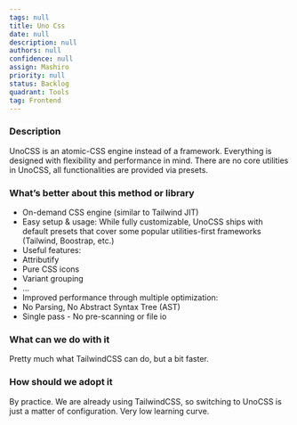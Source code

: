 ```yaml
---
tags: null
title: Uno Css
date: null
description: null
authors: null
confidence: null
assign: Mashiro
priority: null
status: Backlog
quadrant: Tools
tag: Frontend
---
```


<!-- table_of_contents 197eafbf-5c15-4789-ab73-a8add2fe61d0 -->

### Description

UnoCSS is an atomic-CSS engine instead of a framework. Everything is designed with flexibility and performance in mind. There are no core utilities in UnoCSS, all functionalities are provided via presets.

### What’s better about this method or library

- On-demand CSS engine (similar to Tailwind JIT)
- Easy setup & usage: While fully customizable, UnoCSS ships with default presets that cover some popular utilities-first frameworks (Tailwind, Boostrap, etc.)
- Useful features:
- Attributify
- Pure CSS icons
- Variant grouping
- …
- Improved performance through multiple optimization:
- No Parsing, No Abstract Syntax Tree (AST)
- Single pass - No pre-scanning or file io

### What can we do with it

Pretty much what TailwindCSS can do, but a bit faster.

### How should we adopt it

By practice. We are already using TailwindCSS, so switching to UnoCSS is just a matter of configuration. Very low learning curve.

<!-- child_database 64d45942-78c0-4c6d-a0b7-6aa35ccad2b6 -->
